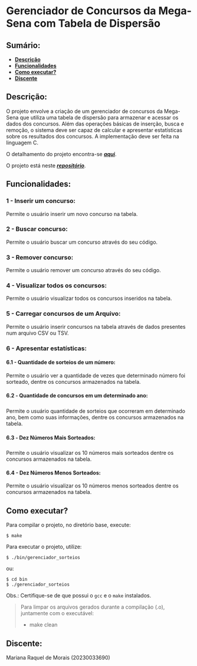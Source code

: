# Gerenciador de Concursos da Mega-Sena com Tabela de Dispersão

## Sumário:
* **[Descrição](#descrição)**
* **[Funcionalidades](#funcionalidades)**
* **[Como executar?](#como-executar)**
* **[Discente](#discente)**

## Descrição:

O projeto envolve a criação de um gerenciador de concursos da Mega-Sena que utiliza uma tabela de dispersão para armazenar e acessar os dados dos concursos. Além das operações básicas de inserção, busca e remoção, o sistema deve ser capaz de calcular e apresentar estatísticas sobre os resultados dos concursos. A implementação deve ser feita na linguagem C.

O detalhamento do projeto encontra-se __*[aqui](./docs/projeto_2.pdf)*__.

O projeto está neste __*[repositório](https://github.com/mariana-raquel/EDB1_GerenciadorSorteios)*__.

## Funcionalidades:

### 1 - Inserir um concurso:
Permite o usuário inserir um novo concurso na tabela.

### 2 - Buscar concurso:
Permite o usuário buscar um concurso através do seu código.

### 3 - Remover concurso:
Permite o usuário remover um concurso através do seu código.

### 4 - Visualizar todos os concursos:
Permite o usuário visualizar todos os concursos inseridos na tabela.

### 5 - Carregar concursos de um Arquivo:
Permite o usuário inserir concursos na tabela através de dados presentes num arquivo CSV ou TSV.

### 6 - Apresentar estatísticas:
#### 6.1 - Quantidade de sorteios de um número:
Permite o usuário ver a quantidade de vezes que determinado número foi sorteado, dentre os concursos armazenados na tabela.

#### 6.2 - Quantidade de concursos em um determinado ano:
Permite o usuário quantidade de sorteios que ocorreram em determinado ano, bem como suas informações, dentre os concursos armazenados na tabela.

#### 6.3 - Dez Números Mais Sorteados:
Permite o usuário visualizar os 10 números mais sorteados dentre os concursos armazenados na tabela.

#### 6.4 - Dez Números Menos Sorteados:
Permite o usuário visualizar os 10 números menos sorteados dentre os concursos armazenados na tabela.

## Como executar?
Para compilar o projeto, no diretório base, execute:

``` 
$ make 
```
Para executar o projeto, utilize:
```
$ ./bin/gerenciador_sorteios
```
ou:
```
$ cd bin
$ ./gerenciador_sorteios
```
Obs.: Certifique-se de que possui o `gcc` e o `make` instalados.

> Para limpar os arquivos gerados durante a compilação (.o), juntamente com o executável:
> * make clean

## Discente:
Mariana Raquel de Morais (20230033690)